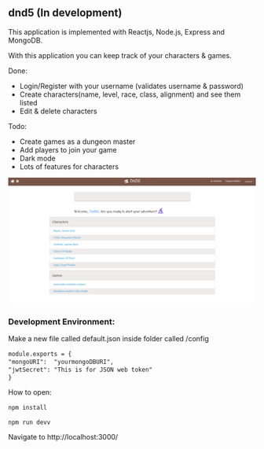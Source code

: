 ## dnd5 (In development)

This application is implemented with Reactjs, Node.js, Express and MongoDB.

With this application you can keep track of your characters & games.

Done:

- Login/Register with your username (validates username & password)
- Create characters(name, level, race, class, alignment) and see them listed
- Edit & delete characters

Todo:

- Create games as a dungeon master
- Add players to join your game
- Dark mode
- Lots of features for characters

![dnd5-front](https://raw.githubusercontent.com/Vertipae/dnd5/master/img/dnd5_front.png)

### Development Environment:

Make a new file called default.json inside folder called /config

```
module.exports = {
"mongoURI":  "yourmongoDBURI",
"jwtSecret": "This is for JSON web token"
}
```

How to open:

```
npm install
```

```
npm run devv
```

Navigate to http://localhost:3000/
